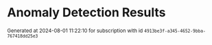 # Anomaly Detection Results


<sup>Generated at 2024-08-01 11:22:10 for subscription with id `4913be3f-a345-4652-9bba-767418dd25e3`</sup>
